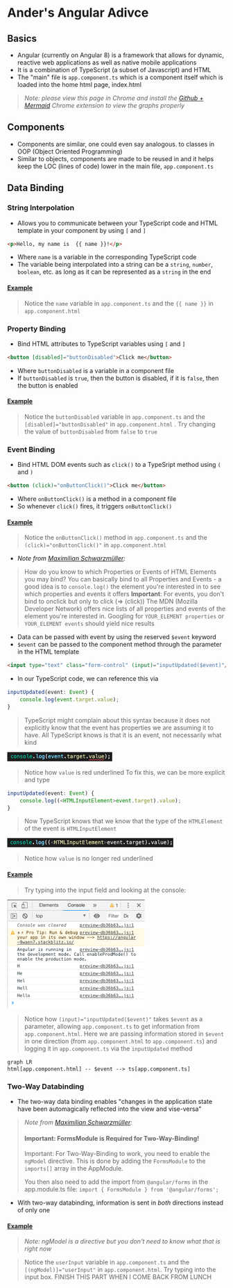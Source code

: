 
# Ander's Angular Adivce

## Basics
- Angular (currently on Angular 8) is a framework that allows for dynamic, reactive web applications as well as native mobile applications
- It is a combination of TypeScript (a subset of Javascript) and HTML
- The "main" file is `app.component.ts` which is a component itself which is loaded into the home html page, index.html
> *Note: please view this page in Chrome and install the [Github + Mermaid](https://github.com/BackMarket/github-mermaid-extension) Chrome extension to view the graphs properly*

## Components
- Components are similar, one could even say analogous. to classes in OOP (Object Oriented Programming)
- Similar to objects, components are made to be reused in and it helps keep the LOC (lines of code) lower in the main file, `app.component.ts`

## Data Binding
 ### String Interpolation
- Allows you to communicate between your TypeScript code and HTML template in your component by using `[` and `]`
```html
<p>Hello, my name is  {{ name }}!</p>
```
- Where `name` is a variable in the corresponding TypeScript code
- The variable being interpolated into a string can be a `string`, `number`, `boolean`, etc. as long as it can be represented as a `string` in the end
#### [Example](https://stackblitz.com/edit/angular-cau2tt)
> Notice the `name` variable in `app.component.ts` and the `{{ name }}` in `app.component.html` 

### Property Binding
- Bind HTML attributes to TypeScript variables using `[`  and `]`
```html
<button [disabled]="buttonDisabled">Click me</button>
```
- Where `buttonDisabled` is a variable in a component file
- If `buttonDisabled` is `true`, then the button is disabled, if it is `false`, then the button is enabled
#### [Example](https://stackblitz.com/edit/angular-2knkts)
> Notice the `buttonDisabled` variable in `app.component.ts` and the `[disabled]="buttonDisabled"` in `app.component.html` . Try changing the value of `buttonDisabled` from `false` to `true`

### Event Binding
- Bind HTML DOM events such as `click()` to a TypeSript method using `(` and `)`
```html
<button (click)="onButtonClick()">Click me</button>
```
- Where `onButtonClick()` is a method in a component file
- So whenever `click()` fires, it triggers `onButtonClick()`
#### [Example](https://stackblitz.com/edit/angular-2knkts)
> Notice the `onButtonClick()` method in `app.component.ts` and the `(click)="onButtonClick()"` in `app.component.html` 
- *Note from [Maximilian Schwarzmüller](https://twitter.com/maxedapps):*
>  How do you know to which Properties or Events of HTML Elements you may bind? You can basically bind to all Properties and Events - a good idea is to  `console.log()` the element you're interested in to see which properties and events it offers
> **Important**: For events, you don't bind to onclick but only to click (=> (click))
> The MDN (Mozilla Developer Network) offers nice lists of all properties and events of the element you're interested in. Googling for  `YOUR_ELEMENT properties` or  `YOUR_ELEMENT events` should yield nice results
- Data can be passed with event by using the reserved `$event` keyword
- `$event` can be passed to the component method through the parameter in the HTML template
 ```html
 <input type="text" class="form-control" (input)="inputUpdated($event)"/>
 ```
- In our TypeScript code, we can reference this via 
```typescript
inputUpdated(event: Event) {
	console.log(event.target.value);
}
```
> TypeScript might complain about this syntax because it does not explicitly know that the event has properties we are assuming it to have. All TypeScript knows is that it is an event, not necessarily what kind

![TypeScript complaining about variable's vagueness](https://github.com/andermoran/AngularAdvice/blob/master/images/Screen%20Shot%202019-09-03%20at%2011.24.51%20AM.png)
> Notice how `value` is red underlined
> To fix this, we can be more explicit and type
```typescript
inputUpdated(event: Event) {
	console.log((<HTMLInputElement>event.target).value);
}
```
> Now TypeScript knows that we know that the type of the `HTMLElement` of the event is `HTMLInputElement`

![TypeScript no longer complaining with variable and is now happy](https://github.com/andermoran/AngularAdvice/blob/master/images/Screen%20Shot%202019-09-03%20at%2011.24.39%20AM.png)
> Notice how `value` is no longer red underlined
#### [Example](https://stackblitz.com/edit/angular-9waen7)
> Try typing into the input field and looking at the console:

![Console showing "Hello" being logged](https://github.com/andermoran/AngularAdvice/blob/master/images/Screen%20Shot%202019-09-03%20at%2011.24.21%20AM.png)
> Notice how `(input)="inputUpdated($event)"` takes `$event` as a parameter, allowing `app.component.ts` to get information from `app.component.html`. Here we are passing information stored in `$event` in one direction (from `app.component.html` to `app.component.ts`) and logging  it in `app.component.ts` via the `inputUpdated` method
```mermaid
graph LR
html[app.component.html] -- $event --> ts[app.component.ts]
```

### Two-Way Databinding
- The two-way data binding enables "changes in the application state have been automagically reflected into the view and vise-versa"

> *Note from [Maximilian Schwarzmüller](https://twitter.com/maxedapps):*
> #### Important: FormsModule is Required for Two-Way-Binding!
> Important: For Two-Way-Binding to work, you need to enable the  `ngModel` directive. This is done by adding the  `FormsModule` to the  `imports[]` array in the AppModule. 
> 
> You then also need to add the import from  `@angular/forms` in the app.module.ts file:
> `import { FormsModule } from '@angular/forms';`
- With two-way databinding, information is sent in *both* directions instead of only one
#### [Example](https://stackblitz.com/edit/angular-pkgmpx)
> *Note: ngModel is a directive but you don't need to know what that is right now*

> Notice the `userInput` variable in `app.component.ts` and the `[(ngModel)]="userInput"` in `app.component.html`. Try typing into the input box. FINISH THIS PART WHEN I COME BACK FROM LUNCH
<!--stackedit_data:
eyJoaXN0b3J5IjpbLTEzMDg4NTkyNzMsLTk1MzcxNzA0NywyNj
k4MDc2MjMsNzgzMDEzOTgzLC0xNjY3NjYxODAzLC0xNjk5NjU0
MjExLC0xNzM3NDA0MTc0LC0xNjQwOTY2ODk5LDk2MjYwMDg5OC
wxMzY1MzM3NDI1LC0xNTg3NjQwMzg2LC0xMTQ0NjQ2NzE5XX0=

-->
